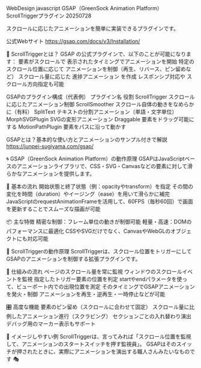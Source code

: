 WebDesign javascript GSAP（GreenSock Animation Platform） ScrollTriggerプラグイン 20250728

スクロールに応じたアニメーションを簡単に実装できるプラグインです。

公式Webサイト
https://gsap.com/docs/v3/Installation/

🧠 ScrollTriggerとは？
GSAP の公式プラグインで、以下のことが可能になります：
要素がスクロールで 表示されたタイミングでアニメーションを開始
特定のスクロール位置に応じて アニメーションを制御（再生、リバース、ピン留めなど）
スクロール量に応じた 進捗アニメーション を作成
レスポンシブ対応や スクロール方向指定も可能

GSAPのプラグイン構成（代表例）
プラグイン名	        役割
ScrollTrigger	    スクロールに応じたアニメーション制御
ScrollSmoother  	スクロール自体の動きをなめらかに（有料）
SplitText	        テキストの分割アニメーション（単語・文字単位）
MorphSVGPlugin	    SVGの変形アニメーション
Draggable	        要素をドラッグ可能にする
MotionPathPlugin	要素をパスに沿って動かす

GSAPとは？基本的な使い方とアニメーションのサンプル付きで解説
https://junpei-sugiyama.com/gsap/


🌀 GSAP（GreenSock Animation Platform）の動作原理
GSAPはJavaScriptベースのアニメーションライブラリで、CSS・SVG・Canvasなどの要素に対して滑らかなアニメーションを提供します。

🔧 基本の流れ
開始状態と終了状態（例：opacityやtransform）を指定
その間の変化を時間（duration）やイージング（ease）を用いて滑らかに補完
JavaScriptのrequestAnimationFrameを活用して、60FPS（毎秒60回）で画面を更新することでスムーズな描画が可能

📦 主な特徴
精密な制御：フレーム単位の動きが制御可能
軽量・高速：DOMのパフォーマンスに最適化
CSSやSVGだけでなく、CanvasやWebGLのオブジェクトにも対応可能

🚦 ScrollTriggerの動作原理
ScrollTriggerは、スクロール位置をトリガーにしてGSAPのアニメーションを制御する拡張プラグインです。

🧭 仕組みの流れ
ページのスクロール量を常に監視
ウィンドウのスクロールイベントを監視
指定したトリガー要素の位置を判定
startやendパラメータを使って、ビューポート内での出現位置を測定
そのタイミングでGSAPアニメーションを発火・制御
アニメーションを再生・逆再生・一時停止などが可能

🎛️ 高度な機能
要素のピン留め（スクロールに合わせて固定）
スクロール量に比例したアニメーション進行（スクラビング）
セクションごとの入れ替わり演出
デバッグ用のマーカー表示もサポート

🧠 イメージしやすい例
ScrollTriggerは、言ってみれば「スクロール位置を監視して、アニメーションのスタートスイッチを押す監視員」。
GSAPはそのスイッチが押されたときに、実際にアニメーションを演出する職人さんみたいなものです 🎭